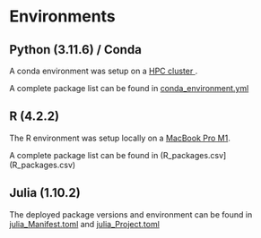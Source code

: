 
# Environments

## Python (3.11.6) / Conda

A conda environment was setup on a [HPC cluster ](https://docs.mpcdf.mpg.de/doc/computing/raven-details.html).

A complete package list can be found in [conda_environment.yml](conda_environment.yml)

## R (4.2.2)

The R environment was setup locally on a [MacBook Pro M1](https://support.apple.com/en-us/111893).

A complete package list can be found in (R_packages.csv](R_packages.csv)

## Julia (1.10.2)

The deployed package versions and environment can be found in [julia_Manifest.toml](julia_Manifest.toml) and [julia_Project.toml](julia_Project.toml)

